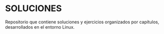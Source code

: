 # SOLUCIONES

Repositorio que contiene soluciones y ejercicios organizados por capítulos, desarrollados en el entorno Linux.
